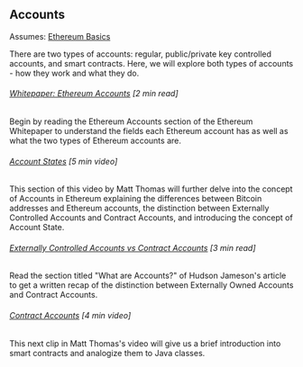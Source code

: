 ## Accounts

Assumes: [Ethereum Basics](/ethereum-basics.md)

There are two types of accounts: regular, public/private key controlled accounts, and smart contracts. Here, we will explore both types of accounts - how they work and what they do.

###### [Whitepaper: Ethereum Accounts](https://github.com/ethereum/wiki/wiki/White-Paper#ethereum-accounts) \[2 min read\]

Begin by reading the Ethereum Accounts section of the Ethereum Whitepaper to understand the fields each Ethereum account has as well as what the two types of Ethereum accounts are.

###### [Account States](https://www.youtube.com/embed/uOL26c1Qu5U?start=507&end=785&version=3) \[5 min video\]

This section of this video by Matt Thomas will further delve into the concept of Accounts in Ethereum explaining the differences between Bitcoin addresses and Ethereum accounts, the distinction between Externally Controlled Accounts and Contract Accounts, and introducing the concept of Account State.

###### [Externally Controlled Accounts vs Contract Accounts](https://hudsonjameson.com/2017-06-27-accounts-transactions-gas-ethereum/) \[3 min read\]

Read the section titled "What are Accounts?" of Hudson Jameson's article to get a written recap of the distinction between Externally Owned Accounts and Contract Accounts.

###### [Contract Accounts](https://www.youtube.com/embed/uOL26c1Qu5U?start=785&end=1024&version=3) \[4 min video\]

This next clip in Matt Thomas's video will give us a brief introduction into smart contracts and analogize them to Java classes.

